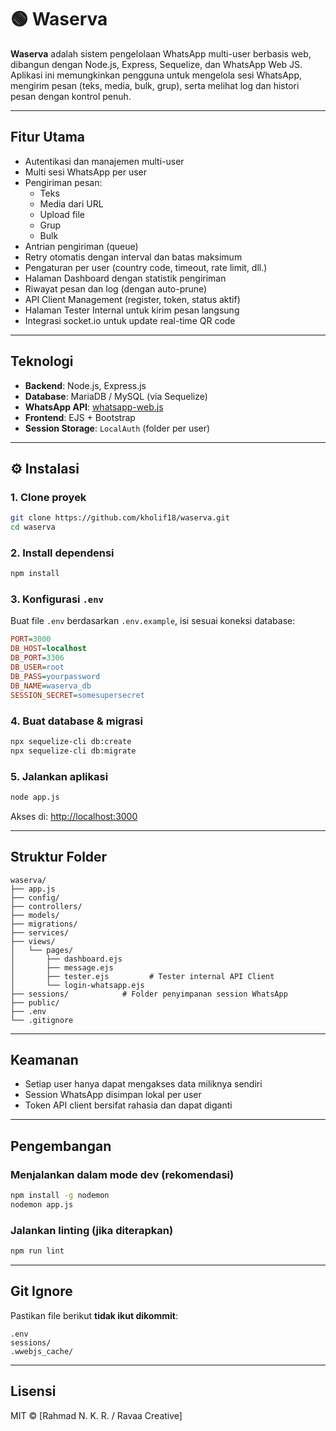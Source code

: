 # 🟢 Waserva

**Waserva** adalah sistem pengelolaan WhatsApp multi-user berbasis web, dibangun dengan Node.js, Express, Sequelize, dan WhatsApp Web JS. Aplikasi ini memungkinkan pengguna untuk mengelola sesi WhatsApp, mengirim pesan (teks, media, bulk, grup), serta melihat log dan histori pesan dengan kontrol penuh.

---

## Fitur Utama

- Autentikasi dan manajemen multi-user
- Multi sesi WhatsApp per user
- Pengiriman pesan:
  - Teks
  - Media dari URL
  - Upload file
  - Grup
  - Bulk
- Antrian pengiriman (queue)
- Retry otomatis dengan interval dan batas maksimum
- Pengaturan per user (country code, timeout, rate limit, dll.)
- Halaman Dashboard dengan statistik pengiriman
- Riwayat pesan dan log (dengan auto-prune)
- API Client Management (register, token, status aktif)
- Halaman Tester Internal untuk kirim pesan langsung
- Integrasi socket.io untuk update real-time QR code

---

## Teknologi

- **Backend**: Node.js, Express.js
- **Database**: MariaDB / MySQL (via Sequelize)
- **WhatsApp API**: [whatsapp-web.js](https://github.com/pedroslopez/whatsapp-web.js)
- **Frontend**: EJS + Bootstrap
- **Session Storage**: `LocalAuth` (folder per user)

---

## ⚙️ Instalasi

### 1. Clone proyek

```bash
git clone https://github.com/kholif18/waserva.git
cd waserva
```

### 2. Install dependensi

```bash
npm install
```

### 3. Konfigurasi `.env`

Buat file `.env` berdasarkan `.env.example`, isi sesuai koneksi database:

```ini
PORT=3000
DB_HOST=localhost
DB_PORT=3306
DB_USER=root
DB_PASS=yourpassword
DB_NAME=waserva_db
SESSION_SECRET=somesupersecret
```

### 4. Buat database & migrasi

```bash
npx sequelize-cli db:create
npx sequelize-cli db:migrate
```

### 5. Jalankan aplikasi

```bash
node app.js
```

Akses di: [http://localhost:3000](http://localhost:3000)

---

## Struktur Folder

```
waserva/
├── app.js
├── config/
├── controllers/
├── models/
├── migrations/
├── services/
├── views/
│   └── pages/
│       ├── dashboard.ejs
│       ├── message.ejs
│       ├── tester.ejs         # Tester internal API Client
│       └── login-whatsapp.ejs
├── sessions/            # Folder penyimpanan session WhatsApp
├── public/
├── .env
└── .gitignore
```

---

## Keamanan

- Setiap user hanya dapat mengakses data miliknya sendiri
- Session WhatsApp disimpan lokal per user
- Token API client bersifat rahasia dan dapat diganti

---

## Pengembangan

### Menjalankan dalam mode dev (rekomendasi)
```bash
npm install -g nodemon
nodemon app.js
```

### Jalankan linting (jika diterapkan)
```bash
npm run lint
```

---

## Git Ignore

Pastikan file berikut **tidak ikut dikommit**:
```
.env
sessions/
.wwebjs_cache/
```

---

## Lisensi

MIT © [Rahmad N. K. R. / Ravaa Creative]
